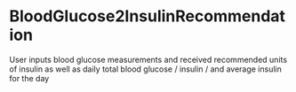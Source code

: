 # BloodGlucose2InsulinRecommendation
User inputs blood glucose measurements and received recommended units of insulin as well as daily total blood glucose / insulin / and average insulin for the day
